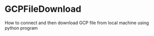 # GCPFileDownload
How to connect and then download GCP file from local machine using python program
